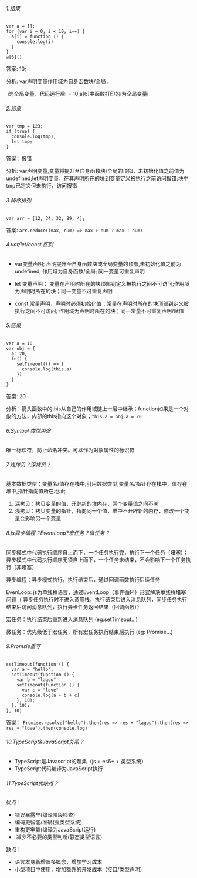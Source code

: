 ###### 1.结果

```
var a = [];
for (var i = 0; i < 10; i++) {
  a[i] = function () {
​    console.log(i)
  }
}
a[6]()
```

答案: 10;

分析:  var声明变量作用域为自身函数块/全局，

​			i为全局变量，代码运行后i = 10;a[6]中函数打印的i为全局变量i 

###### 2.结果

```
var tmp = 123;
if (true) {
  console.log(tmp);
  let tmp;
}
```

答案：报错

分析:  var声明变量,变量将提升至自身函数块/全局的顶部，未初始化值之前值为undefined;let声明变量，在其声明所在的块到变量定义被执行之前访问报错;块中tmp已定义但未执行，访问报错

###### 3.降序排列

```
var arr = [12, 34, 32, 89, 4];
```

答案:  `arr.reduce((max, num) => max > num ? max : num)`

###### 4.var/let/const 区别

- var变量声明; 声明提升至自身函数块或全局变量的顶部,未初始化值之前为undefined; 作用域为自身函数/全局; 同一变量可重复声明

- let 变量声明； 变量在声明时所在的块顶部到定义被执行之间不可访问;作用域为声明时所在的块；同一变量不可重复声明

- const 常量声明，声明时必须初始化值；常量在声明时所在的块顶部到定义被执行之间不可访问; 作用域为声明时所在的块；同一常量不可重复声明/赋值

###### 5.结果

```
var a = 10
var obj = {
  a: 20,
  fn() {
​    setTimeout(() => {
​      console.log(this.a)
​    })
  }
}
```

答案: 20

分析：箭头函数中的this从自己的作用域链上一层中继承；function如果是一个对象的方法，内部的this指向这个对象；`this.a = obj.a = 20`

###### 6.Symbol 类型用途

 唯一标识符，防止命名冲突。可以作为对象属性的标识符

###### 7.浅拷贝？深拷贝？

 基本数据类型：变量名/值存在栈中;引用数据类型,变量名/指针存在栈中，值存在堆中,指针指向值所在地址;

1. 深拷贝：拷贝变量的值，开辟新的堆内存，两个变量值之间不关
2. 浅拷贝：拷贝变量的指针，指向同一个值，堆中不开辟新的内存，修改一个变量会影响另一个变量

###### 8.js异步编程？EventLoop?宏任务？微任务？

同步模式中代码执行顺序自上而下，一个任务执行完，执行下一个任务（堵塞）；异步模式中代码执行顺序无须自上而下，一个任务未结束，不会影响下一个任务执行（非堵塞）

异步编程：异步模式执行，执行结束后，通过回调函数执行后续任务

EvenLoop:  js为单线程语言，通过EventLoop（事件循环）形式解决单线程堵塞问题（ 异步任务执行时不进入调用栈，执行结束后进入消息队列，同步任务执行结束后访问消息队列，执行异步任务返回结果（回调函数））

宏任务：执行结束后重新进入消息队列 (eg:setTimeout...)

微任务：优先级低于宏任务，所有宏任务执行结束后执行 (eg: Promise...)

###### 9.Promsie重写

```
setTimeout(function () {
  var a = "hello";
  setTimeout(function () {
​    var b = "lagou"
​    setTimeout(function () {
​      var c = "love"
​      console.log(a + b + c)
​    }, 10);
  }, 10);
}, 10)
```

答案： `Promise.resolve("hello").then(res => res + "lagou").then(res => res + "love").then(console.log)`

###### 10.TypeScript&JavaScript关系？

- TypeScript是Javascript的超集（js + es6+ + 类型系统）
- TypeScript代码编译为JavaScript执行

###### 11.TypeScript优缺点？

优点：

-  错误暴露早(编译阶段检查)
-  编码更智能/准确(强类型系统)
-  重构更牢靠(编译为JavaScript运行)
- ​ 减少不必要的类型判断(静态类型语言)

缺点： 

- 语言本身新增很多概念，增加学习成本
- 小型项目中使用，增加额外的开发成本（接口/类型声明）